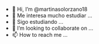 - 👋 Hi, I’m @martinasolorzano18
- 👀 Me interesa mucho estudiar   ...
- 🌱 Sigo estudiando  ...
- 💞️ I’m looking to collaborate on ...
- 📫 How to reach me ...

<!---
martinasolorzano18/martinasolorzano18 is a ✨ special ✨ repository because its `README.md` (this file) appears on your GitHub profile.
You can click the Preview link to take a look at your changes.
--->

